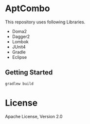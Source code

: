 # AptCombo

This repository uses following Libraries.

* Doma2
* Dagger2
* Lombok
* JUnit4
* Gradle 
* Eclipse

## Getting Started

```
gradlew build
```

# License

Apache License, Version 2.0



